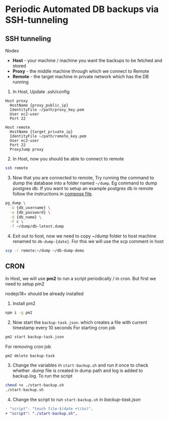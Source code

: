 # Periodic Automated DB backups via SSH-tunneling

## SSH tunneling

Nodes
- **Host** - your machine / machine you want the backups to be fetched and stored
- **Proxy** - the middle machine through which we connect to Remote
- **Remote** - the target machine in private network which has the DB running

1. In Host, Update .ssh/config
```config
Host proxy
  HostName {proxy_public_ip}
  IdentityFile ~/path/proxy_key.pem
  User ec2-user
  Port 22
  
Host remote
  HostName {target_private_ip}
  IdentityFile ~/path/remote_key.pem
  User ec2-user
  Port 22
  ProxyJump proxy
```
2. In Host, now you should be able to connect to remote
```sh
ssh remote
```
3. Now that you are connected to remote, Try running the command to dump the database into a folder named `~/dump`. Eg command to dump postgres db. If you want to setup an example postgres db in remote follow the instructions in [compose file](/docker-compose.yml).
```sh
pg_dump \
  -U {db_username} \
  -w {db_password} \
  -d {db_name} \
  -F c \
  -f ~/dump/db-latest.dump
```
4. Exit out to host, now we need to copy ~/dump folder to host machine renamed to `db-dump-{date}`. For this we will use the scp comment in host
```sh
scp -r remote:~/dump ~/db-dump-demo
```

## CRON
In Host, we will use **pm2** to run a script periodically / in cron. But first we need to setup pm2

nodejs18+ should be already installed

1. Install pm2
```sh
npm i -g pm2
```
2. Now start the `backup-task.json`. which creates a file with current timestamp every 10 seconds
For starting cron job
```sh
pm2 start backup-task.json
```
For removing cron job
```sh
pm2 delete backup-task
```
3. Change the variables in `start-backup.sh` and run it once to check whether .dump file is created in dump path and log is added to backup.log.
To run the script
```sh
chmod +x ./start-backup.sh
./start-backup.sh
```
4. Change the script to run `start-backup.sh` in *backup-task.json*
```diff
- "script": "touch file-$(date +\\%s)",
+ "script": "./start-backup.sh",
```